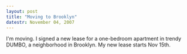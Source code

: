 ```yaml
---
layout: post
title: "Moving to Brooklyn"
datestr: November 04, 2007
---
```


I'm moving.  I signed a new lease for a one-bedroom apartment in trendy DUMBO, a neighborhood in Brooklyn.  My new lease starts Nov 15th.

